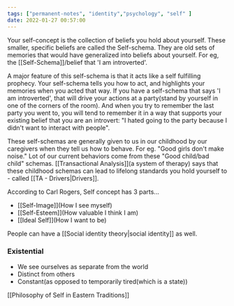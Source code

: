 ```yaml
---
tags: ["permanent-notes", "identity","psychology", "self" ]
date: 2022-01-27 00:57:00
---
```


Your self-concept is the collection of beliefs you hold about yourself. These smaller, specific beliefs are called the Self-schema. They are old sets of memories that would have generalized into beliefs about yourself. For eg, the [[Self-Schema]]/belief that 'I am introverted'.

A major feature of this self-schema is that it acts like a self fulfilling prophecy. Your self-schema tells you how to act, and highlights your memories when you acted that way. If you have a self-schema that says 'I am introverted', that will drive your actions at a party(stand by yourself in one of the corners of the room). And when you try to remember the last party you went to, you will tend to remember it in a way that supports your existing belief that you are an introvert: "I hated going to the party because I didn't want to interact with people".

These self-schemas are generally given to us in our childhood by our caregivers when they tell us how to behave. For eg. "Good girls don't make noise." Lot of our current behaviors come from these "Good child/bad child" schemas. [[Transactional Analysis]](a system of therapy) says that these childhood schemas can lead to lifelong standards you hold yourself to - called [[TA - Drivers|Drivers]].

According to Carl Rogers, Self concept has 3 parts...

- [[Self-Image]](How I see myself)
- [[Self-Esteem]](How valuable I think I am)
- [[Ideal Self]](How I want to be)

People can have a [[Social identity theory|social identity]] as well.

### Existential

- We see ourselves as separate from the world
- Distinct from others
- Constant(as opposed to temporarily tired(which is a state))

[[Philosophy of Self in Eastern Traditions]]